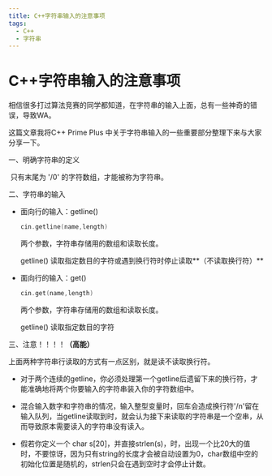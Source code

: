 ```yaml
---
title: C++字符串输入的注意事项
tags:
  - C++
  - 字符串
---
```


# C++字符串输入的注意事项

相信很多打过算法竞赛的同学都知道，在字符串的输入上面，总有一些神奇的错误，导致WA。

这篇文章我将C++ Prime Plus 中关于字符串输入的一些重要部分整理下来与大家分享一下。

一、明确字符串的定义

​		只有末尾为 '/0' 的字符数组，才能被称为字符串。

二、字符串的输入

- 面向行的输入：getline()

  ```c++
  cin.getline(name,length)
  ```

  两个参数，字符串存储用的数组和读取长度。

  getline() 读取指定数目的字符或遇到换行符时停止读取**（不读取换行符）**

- 面向行的输入：get()

  ```C++
  cin.get(name,length)
  ```

  两个参数，字符串存储用的数组和读取长度。

  getline() 读取指定数目的字符

三、注意！！！！**（高能）**

上面两种字符串行读取的方式有一点区别，就是读不读取换行符。

- 对于两个连续的getline，你必须处理第一个getline后遗留下来的换行符，才能准确地将两个你要输入的字符串装入你的字符数组中。

- 混合输入数字和字符串的情况，输入整型变量时，回车会造成换行符'/n'留在输入队列，当getline读取到时，就会认为接下来读取的字符串是一个空串，从而导致原本需要读入的字符串没有读入。
- 假若你定义一个 char s[20]，并直接strlen(s)，时，出现一个比20大的值时，不要惊讶，因为只有string的长度才会被自动设置为0，char数组中空的初始化位置是随机的，strlen只会在遇到空时才会停止计数。



